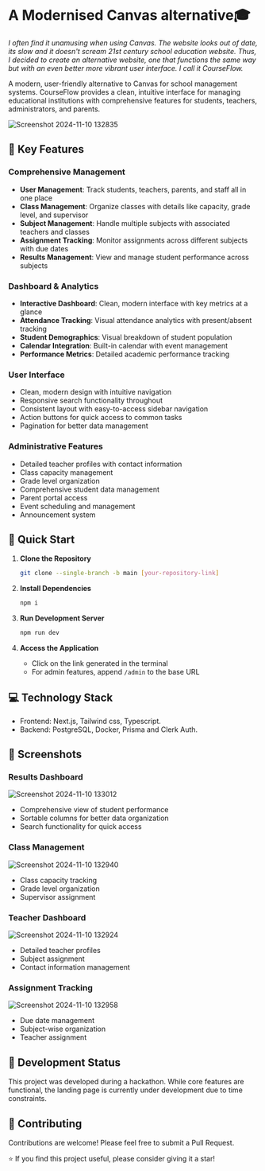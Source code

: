 # A Modernised Canvas alternative🎓

*I often find it unamusing when using Canvas. The website looks out of date, its slow and it doesn't scream 21st century school education website. Thus, I decided to create an alternative website, one that functions the same way but with an even better more vibrant user interface. I call it CourseFlow.*

A modern, user-friendly alternative to Canvas for school management systems. CourseFlow provides a clean, intuitive interface for managing educational institutions with comprehensive features for students, teachers, administrators, and parents.

![Screenshot 2024-11-10 132835](https://github.com/user-attachments/assets/d120e281-d548-45c2-b32b-015e1f0729a2)

## 🌟 Key Features

### Comprehensive Management
- **User Management**: Track students, teachers, parents, and staff all in one place
- **Class Management**: Organize classes with details like capacity, grade level, and supervisor
- **Subject Management**: Handle multiple subjects with associated teachers and classes
- **Assignment Tracking**: Monitor assignments across different subjects with due dates
- **Results Management**: View and manage student performance across subjects

### Dashboard & Analytics
- **Interactive Dashboard**: Clean, modern interface with key metrics at a glance
- **Attendance Tracking**: Visual attendance analytics with present/absent tracking
- **Student Demographics**: Visual breakdown of student population
- **Calendar Integration**: Built-in calendar with event management
- **Performance Metrics**: Detailed academic performance tracking

### User Interface
- Clean, modern design with intuitive navigation
- Responsive search functionality throughout
- Consistent layout with easy-to-access sidebar navigation
- Action buttons for quick access to common tasks
- Pagination for better data management

### Administrative Features
- Detailed teacher profiles with contact information
- Class capacity management
- Grade level organization
- Comprehensive student data management
- Parent portal access
- Event scheduling and management
- Announcement system

## 🚀 Quick Start

1. **Clone the Repository**
   ```bash
   git clone --single-branch -b main [your-repository-link]
   ```

2. **Install Dependencies**
   ```bash
   npm i
   ```

3. **Run Development Server**
   ```bash
   npm run dev
   ```

4. **Access the Application**
   - Click on the link generated in the terminal
   - For admin features, append `/admin` to the base URL

## 💻 Technology Stack
- Frontend: Next.js, Tailwind css, Typescript.
- Backend: PostgreSQL, Docker, Prisma and Clerk Auth.

## 📸 Screenshots

### Results Dashboard

![Screenshot 2024-11-10 133012](https://github.com/user-attachments/assets/7dc4b95c-4bd4-49e7-9624-624dac53b345)

- Comprehensive view of student performance
- Sortable columns for better data organization
- Search functionality for quick access

### Class Management

![Screenshot 2024-11-10 132940](https://github.com/user-attachments/assets/fd1d4dc7-70d5-483d-9924-4758b0b7877c)

- Class capacity tracking
- Grade level organization
- Supervisor assignment

### Teacher Dashboard

![Screenshot 2024-11-10 132924](https://github.com/user-attachments/assets/27f41c65-03ae-45d4-977c-83c996ecf77d)

- Detailed teacher profiles
- Subject assignment
- Contact information management

### Assignment Tracking

![Screenshot 2024-11-10 132958](https://github.com/user-attachments/assets/6ecc1d38-0325-42b8-9b77-0f3f3bd4d41a)

- Due date management
- Subject-wise organization
- Teacher assignment

## 🚧 Development Status
This project was developed during a hackathon. While core features are functional, the landing page is currently under development due to time constraints.

## 🤝 Contributing

Contributions are welcome! Please feel free to submit a Pull Request.

⭐ If you find this project useful, please consider giving it a star!
